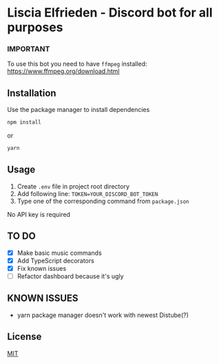 # Liscia Elfrieden - Discord bot for all purposes

### IMPORTANT
To use this bot you need to have ``ffmpeg`` installed:
 https://www.ffmpeg.org/download.html

## Installation

Use the package manager to install dependencies


```bash
npm install
```
or
```bash
yarn
```

## Usage
1. Create ``.env`` file in project root directory
2. Add following line: `TOKEN=YOUR_DISCORD_BOT_TOKEN`
3. Type one of the corresponding command from ``package.json``


No API key is required


## TO DO
- [x] Make basic music commands
- [x] Add TypeScript decorators
- [X] Fix known issues
- [ ] Refactor dashboard because it's ugly

## KNOWN ISSUES
- yarn package manager doesn't work with newest Distube(?)

## License
[MIT](https://choosealicense.com/licenses/mit/)
